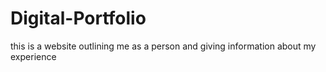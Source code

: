 # Digital-Portfolio
this is a website outlining me as a person and giving information about my experience
